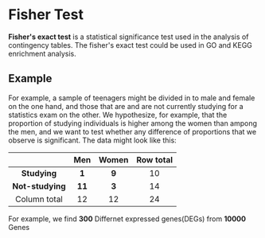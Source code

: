 # Fisher Test #

**Fisher's exact test** is a statistical significance test used in the analysis of contingency tables. The fisher's exact test could be used in GO and KEGG enrichment analysis.

## Example ##
For example, a sample of teenagers might be divided in to male and female on the one hand, and those that are and are not currently studying for a statistics exam on the other. We hypothesize, for example, that the proportion of studying individuals is higher among the women than ampong the men, and we want to test whether any difference of proportions that we observe is significant. The data might look like this:

|                  |  **Men** | **Women** | Row total |
| :--------------: | :------: |  :------: |  :------: |
|    **Studying**  |  **1**   |   **9**   |     10    |
| **Not-studying** |   **11** |   **3**   |     14    |
|   Column total   |   12     |     12    |     24    |
For example, we find **300** Differnet expressed genes(DEGs) from **10000** Genes
